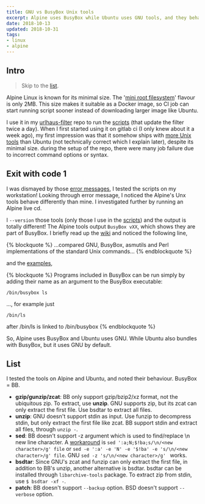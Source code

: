 ```yaml
---
title: GNU vs BusyBox Unix tools
excerpt: Alpine uses BusyBox while Ubuntu uses GNU tools, and they behave differently.
date: 2018-10-13
updated: 2018-10-31
tags:
- linux
- alpine
---
```


## Intro

> Skip to the [list](#List).

Alpine Linux is known for its minimal size. The '[mini root filesystem](https://www.alpinelinux.org/downloads/)' flavour is only 2MB. This size makes it suitable as a Docker image, so CI job can start running script sooner instead of downloading larger image like Ubuntu.

I use it in my [urlhaus-filter](https://gitlab.com/curben/urlhaus-filter) repo to run the [scripts](https://gitlab.com/curben/urlhaus-filter/tree/master/utils) (that update the filter twice a day). When I first started using it on gitlab ci (I only knew about it a week ago), my first impression was that it somehow ships with [more Unix tools](https://mdleom.com/2018/10/10/binaries-alpine-docker/) than Ubuntu (not technically correct which I explain later), despite its minimal size. during the setup of the repo, there were many job failure due to incorrect command options or syntax.

## Exit with code 1

I was dismayed by those [error messages](https://gitlab.com/curben/urlhaus-filter/-/jobs), I tested the scripts on my workstation! Looking through error message, I noticed the Alpine's Unx tools behave differently than mine. I investigated further by running an Alpine live cd.

I `--version` those tools (only those I use in the [scripts](https://gitlab.com/curben/urlhaus-filter/tree/master/utils)) and the output is totally different! The Alpine tools output `BusyBox vXX`, which shows they are part of BusyBox. I briefly read up the [wiki](https://en.wikipedia.org/wiki/BusyBox#Features) and noticed the following line,

{% blockquote %}
...compared GNU, BusyBox, asmutils and Perl implementations of the standard Unix commands...
{% endblockquote %}

and the [examples](https://en.wikipedia.org/wiki/BusyBox#Examples),

{% blockquote %}
Programs included in BusyBox can be run simply by adding their name as an argument to the BusyBox executable:

    /bin/busybox ls

..., for example just

    /bin/ls

after /bin/ls is linked to /bin/busybox
{% endblockquote %}

So, Alpine uses BusyBox and Ubuntu uses GNU. While Ubuntu also bundles with BusyBox, but it uses GNU by default.

## List

I tested the tools on Alpine and Ubuntu, and noted their behaviour. BusyBox = BB.

- **gzip/gunzip/zcat**: BB only support gzip/bzip2/xz format, not the ubiquitous zip. To extract, use **unzip**. GNU supports zip, but its zcat can only extract the first file. Use bsdtar to extract all files.
- **unzip**: GNU doesn't support stdin as input. Use funzip to decompress stdin, but only extract the first file like zcat. BB support stdin and extract all files, through `unzip -`.
- **sed**: BB doesn't support -z argument which is used to find/replace \n new line character. A [workaround](https://stackoverflow.com/a/1252191) is `sed ':a;N;$!ba;s/\n/<new character>/g' file` or `sed -e ':a' -e 'N' -e '$!ba' -e 's/\n/<new character>/g' file`. GNU `sed -z 's/\n/<new character>/g' ` works.
- **bsdtar**: Since GNU's zcat and funzip can only extract the first file, in addition to BB's unzip, another alternative is bsdtar. bsdtar can be installed through `libarchive-tools` package. To extract zip from stdin, use `$ bsdtar -xf -`.
- **patch**: BB doesn't support `--backup` option. BSD doesn't support `--verbose` option.
